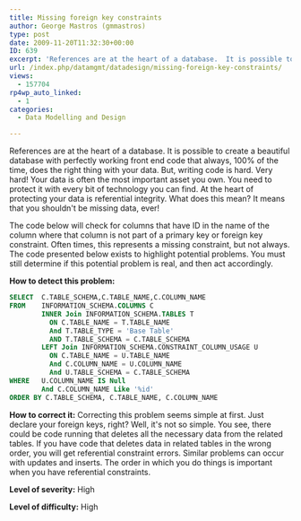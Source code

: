```yaml
---
title: Missing foreign key constraints
author: George Mastros (gmmastros)
type: post
date: 2009-11-20T11:32:30+00:00
ID: 639
excerpt: 'References are at the heart of a database.  It is possible to create a beautiful database with perfectly working front end code that always, 100% of the time, does the right thing with your data.  But, writing code is hard.  Very hard!  Your data is oft&hellip;'
url: /index.php/datamgmt/datadesign/missing-foreign-key-constraints/
views:
  - 157704
rp4wp_auto_linked:
  - 1
categories:
  - Data Modelling and Design

---
```

References are at the heart of a database. It is possible to create a beautiful database with perfectly working front end code that always, 100% of the time, does the right thing with your data. But, writing code is hard. Very hard! Your data is often the most important asset you own. You need to protect it with every bit of technology you can find. At the heart of protecting your data is referential integrity. What does this mean? It means that you shouldn't be missing data, ever! 

The code below will check for columns that have ID in the name of the column where that column is not part of a primary key or foreign key constraint. Often times, this represents a missing constraint, but not always. The code presented below exists to highlight potential problems. You must still determine if this potential problem is real, and then act accordingly.

**How to detect this problem:**

```sql
SELECT  C.TABLE_SCHEMA,C.TABLE_NAME,C.COLUMN_NAME
FROM    INFORMATION_SCHEMA.COLUMNS C          
        INNER Join INFORMATION_SCHEMA.TABLES T            
          ON C.TABLE_NAME = T.TABLE_NAME    
          And T.TABLE_TYPE = 'Base Table'
          AND T.TABLE_SCHEMA = C.TABLE_SCHEMA        
        LEFT Join INFORMATION_SCHEMA.CONSTRAINT_COLUMN_USAGE U            
          ON C.TABLE_NAME = U.TABLE_NAME            
          And C.COLUMN_NAME = U.COLUMN_NAME
          And U.TABLE_SCHEMA = C.TABLE_SCHEMA
WHERE   U.COLUMN_NAME IS Null          
        And C.COLUMN_NAME Like '%id'
ORDER BY C.TABLE_SCHEMA, C.TABLE_NAME, C.COLUMN_NAME
```
**How to correct it:** Correcting this problem seems simple at first. Just declare your foreign keys, right? Well, it's not so simple. You see, there could be code running that deletes all the necessary data from the related tables. If you have code that deletes data in related tables in the wrong order, you will get referential constraint errors. Similar problems can occur with updates and inserts. The order in which you do things is important when you have referential constraints.

**Level of severity:** High

**Level of difficulty:** High